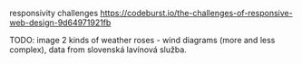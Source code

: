 
responsivity challenges
https://codeburst.io/the-challenges-of-responsive-web-design-9d64971921fb

TODO: image 2 kinds of weather roses - wind diagrams (more and less complex), data from slovenská lavínová služba.
